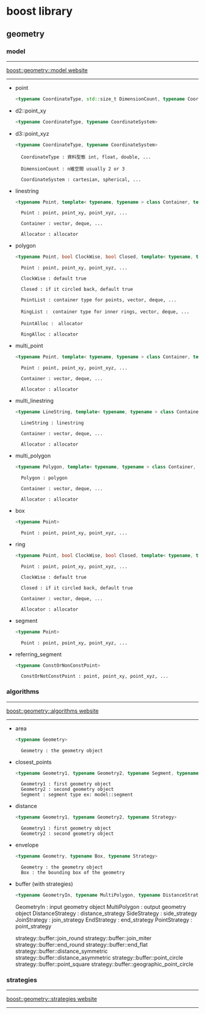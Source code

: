 # boost library
## geometry
### model

***
[boost::geometry::model website](https://www.boost.org/doc/libs/1_79_0/libs/geometry/doc/html/geometry/reference/models.html)
***

- point
  ```C++
  <typename CoordinateType, std::size_t DimensionCount, typename CoordinateSystem>
  ```
- d2::point_xy
  ```C++
  <typename CoordinateType, typename CoordinateSystem>
  ```
- d3::point_xyz
  ```C++
  <typename CoordinateType, typename CoordinateSystem>
  ```
        CoordinateType : 資料型態 int, float, double, ...

        DimensionCount : n維空間 usually 2 or 3

        CoordinateSystem : cartesian, spherical, ...

- linestring
  ```C++
  <typename Point, template< typename, typename > class Container, template< typename > class Allocator>
  ```
        Point : point, point_xy, point_xyz, ...

        Container : vector, deque, ...

        Allocator : allocator
  
- polygon
  ```C++
  <typename Point, bool ClockWise, bool Closed, template< typename, typename > class PointList, template< typename, typename > class RingList, template< typename > class PointAlloc, template< typename > class RingAlloc>
  ```
        Point : point, point_xy, point_xyz, ...

        ClockWise : default true

        Closed : if it circled back, default true

        PointList : container type for points, vector, deque, ...

        RingList :　container type for inner rings, vector, deque, ...

        PointAlloc :　allocator

        RingAlloc : allocator

- multi_point
  ```C++
  <typename Point, template< typename, typename > class Container, template< typename > class Allocator>
  ```
        Point : point, point_xy, point_xyz, ...

        Container : vector, deque, ...

        Allocator : allocator

- multi_linestring
  ```C++
  <typename LineString, template< typename, typename > class Container, template< typename > class Allocator>
  ```
        LineString : linestring

        Container : vector, deque, ...

        Allocator : allocator
- multi_polygon
  ```C++
  <typename Polygon, template< typename, typename > class Container, template< typename > class Allocator>
  ```
        Polygon : polygon

        Container : vector, deque, ...

        Allocator : allocator
- box
    ```C++
    <typename Point>
    ```

        Point : point, point_xy, point_xyz, ...
- ring
  ```C++
  <typename Point, bool ClockWise, bool Closed, template< typename, typename > class Container, template< typename > class Allocator>
  ```
        Point : point, point_xy, point_xyz, ...

        ClockWise : default true

        Closed : if it circled back, default true

        Container : vector, deque, ...

        Allocator : allocator
- segment
    ```C++
    <typename Point>
    ```

        Point : point, point_xy, point_xyz, ...
- referring_segment
    ```C++
    <typename ConstOrNonConstPoint>
    ```

        ConstOrNotConstPoint : point, point_xy, point_xyz, ...
### algorithms
***
[boost::geometry::algorithms website](https://www.boost.org/doc/libs/1_79_0/libs/geometry/doc/html/geometry/reference/algorithms.html)
***
- area
  ```C++
  <typename Geometry>
  ```
        Geometry : the geometry object

- closest_points
  ```C++
  <typename Geometry1, typename Geometry2, typename Segment, typename Strategy>
  ```
  
        Geometry1 : first geometry object
        Geometry2 : second geometry object
        Segment : segment type ex: model::segment
- distance
  ```C++
  <typename Geometry1, typename Geometry2, typename Strategy>
  ```
        Geometry1 : first geometry object
        Geometry2 : second geometry object
- envelope
  ```C++
  <typename Geometry, typename Box, typename Strategy>
  ```
        Geometry : the geometry object
        Box : the bounding box of the geometry
- buffer (with strategies)
  ```C++
  <typename GeometryIn, typename MultiPolygon, typename DistanceStrategy, typename SideStrategy, typename JoinStrategy, typename EndStrategy, typename PointStrategy>
  ```
  GeometryIn : input geometry object 
  MultiPolygon : output geometry object
  DistanceStrategy : distance_strategy
  SideStrategy : side_strategy
  JoinStrategy : join_strategy
  EndStrategy : end_strategy
  PointStrategy : point_strategy

  strategy::buffer::join_round
  strategy::buffer::join_miter
  strategy::buffer::end_round
  strategy::buffer::end_flat
  strategy::buffer::distance_symmetric
  strategy::buffer::distance_asymmetric
  strategy::buffer::point_circle
  strategy::buffer::point_square
  strategy::buffer::geographic_point_circle
### strategies
***
[boost::geometry::strategies website](https://www.boost.org/doc/libs/1_79_0/libs/geometry/doc/html/geometry/reference/strategies.html)
***
